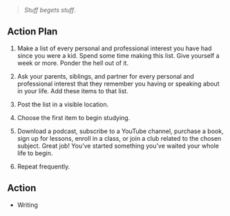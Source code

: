>_Stuff begets stuff_.

## Action Plan

1. Make a list of every personal and professional interest you have had since you were a kid. Spend some time making this list. Give yourself a week or more. Ponder the hell out of it.

2. Ask your parents, siblings, and partner for every personal and professional interest that they remember you having or speaking about in your life. Add these items to that list.

3. Post the list in a visible location.

4. Choose the first item to begin studying.

5. Download a podcast, subscribe to a YouTube channel, purchase a book, sign up for lessons, enroll in a class, or join a club related to the chosen subject. Great job! You’ve started something you’ve waited your whole life to begin.

6. Repeat frequently.

## Action

- Writing